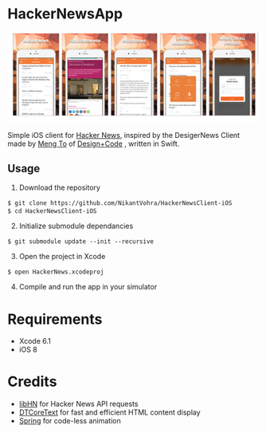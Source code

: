 # HackerNewsApp

![](ScreenShots/ScreenShot-Screens.png)

Simple iOS client for [Hacker News][], inspired by the DesigerNews Client made by [Meng To](https://github.com/MengTo) of [Design+Code]() , written in Swift.

## Usage

1) Download the repository

```
$ git clone https://github.com/NikantVohra/HackerNewsClient-iOS
$ cd HackerNewsClient-iOS
```
    
2) Initialize submodule dependancies

```
$ git submodule update --init --recursive
```

3) Open the project in Xcode

```
$ open HackerNews.xcodeproj
```

4) Compile and run the app in your simulator


# Requirements

- Xcode 6.1
- iOS 8

# Credits

- [libHN][] for Hacker News API requests
- [DTCoreText][] for fast and efficient HTML content display
- [Spring][] for code-less animation

[libHN]:https://github.com/bennyguitar/libHN
[DTCoreText]:https://github.com/Cocoanetics/DTCoreText
[Design+Code]:http://designcode.io
[Designer News]:https://news.layervault.com
[Spring]:https://github.com/MengTo/Spring
[Hacker News]:https://news.ycombinator.com/

